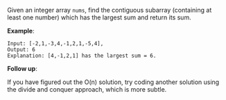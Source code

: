 Given an integer array `nums`, find the contiguous subarray (containing at least one number) which has the largest sum and return its sum.

**Example**:

    Input: [-2,1,-3,4,-1,2,1,-5,4],
    Output: 6
    Explanation: [4,-1,2,1] has the largest sum = 6.

**Follow up**:

If you have figured out the O(n) solution, try coding another solution using the divide and conquer approach, which is more subtle.
